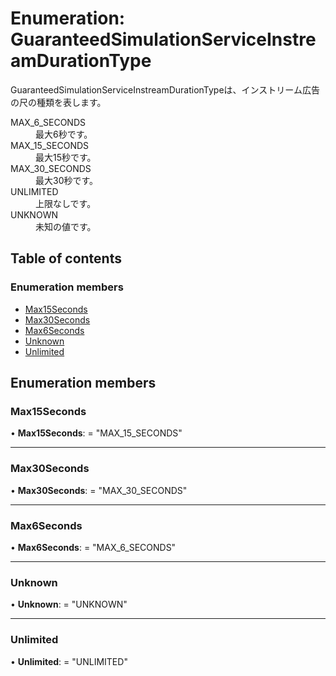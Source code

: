 # Enumeration: GuaranteedSimulationServiceInstreamDurationType


<div lang=\"ja\">GuaranteedSimulationServiceInstreamDurationTypeは、インストリーム広告の尺の種類を表します。</div>  <dl class=term>   <dt class=\"term__item\">MAX_6_SECONDS</dt>   <dd class=\"term__desc\"><span lang=\"ja\">最大6秒です。</span></dd>   <dt class=\"term__item\">MAX_15_SECONDS</dt>   <dd class=\"term__desc\"><span lang=\"ja\">最大15秒です。</span></dd>   <dt class=\"term__item\">MAX_30_SECONDS</dt>   <dd class=\"term__desc\"><span lang=\"ja\">最大30秒です。</span></dd>   <dt class=\"term__item\">UNLIMITED</dt>   <dd class=\"term__desc\"><span lang=\"ja\">上限なしです。</span></dd>   <dt class=\"term__item\">UNKNOWN</dt>   <dd class=\"term__desc\"><span lang=\"ja\">未知の値です。</span></dd> </dl>

## Table of contents

### Enumeration members

- [Max15Seconds](guaranteedsimulationserviceinstreamdurationtype.md#max15seconds)
- [Max30Seconds](guaranteedsimulationserviceinstreamdurationtype.md#max30seconds)
- [Max6Seconds](guaranteedsimulationserviceinstreamdurationtype.md#max6seconds)
- [Unknown](guaranteedsimulationserviceinstreamdurationtype.md#unknown)
- [Unlimited](guaranteedsimulationserviceinstreamdurationtype.md#unlimited)

## Enumeration members

### Max15Seconds

• **Max15Seconds**: = "MAX\_15\_SECONDS"

___

### Max30Seconds

• **Max30Seconds**: = "MAX\_30\_SECONDS"

___

### Max6Seconds

• **Max6Seconds**: = "MAX\_6\_SECONDS"

___

### Unknown

• **Unknown**: = "UNKNOWN"

___

### Unlimited

• **Unlimited**: = "UNLIMITED"
